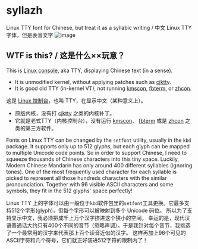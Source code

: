 # syllazh
Linux TTY font for Chinese, but treat it as a syllabic writing / 中文 Linux TTY 字体，但是表音文字
![image](https://github.com/oldherl/syllazh/assets/172495/9b7509ba-86ab-446f-ac61-b19711796110)

## WTF is this? / 这是什么××玩意？
This is [Linux console](https://wiki.archlinux.org/title/Linux_console), aka TTY, displaying Chinese text (in a sense).
- It is unmodified kernel, without applying patches such as [cjktty](https://github.com/zhmars/cjktty-patches).
- It is good old TTY (in-kernel VT), not running [kmscon](http://www.freedesktop.org/wiki/Software/kmscon), [fbterm](https://salsa.debian.org/debian/fbterm), or [zhcon](https://zhcon.sourceforge.net/).
  
这是 [Linux 控制台](https://wiki.archlinux.org/title/Linux_console)，也叫 TTY，在显示中文（某种意义上）。
- 原版内核，没有打 [cjktty](https://github.com/zhmars/cjktty-patches) 之类的内核补丁。
- 它就是老式TTY（内核控制台），没有运行 [kmscon](http://www.freedesktop.org/wiki/Software/kmscon)、 [fbterm](https://salsa.debian.org/debian/fbterm) 或是 [zhcon](https://zhcon.sourceforge.net/) 之类的第三方软件。

Fonts on Linux TTY can be changed by the `setfont` utility, usually in the `kbd` package. It supports only up to 512 glyphs, but each glyph can be mapped to multiple Unicode code points.
So in order to support Chinese, I need to squeeze thousands of Chinese characters into this tiny space.
Luckily, Modern Chinese Mandarin has only around 400 different syllables (ignoring tones).
One of the most frequently used character for each syllable is picked to represent all those hundreds characters with the similar pronounciation.
Together with 96 visible ASCII characters and some symbols, they fit in the 512 glyphs' space perfectly!

Linux TTY 上的字体可以由一般位于`kbd`软件包里的`setfont`工具更换。它最多支持512个字形(glyph)，但每个字形可以被映射到多个 Unicode 码位。
所以为了支持显示中文，我必须把成千上万个汉字挤进这个狭小的空间。
幸运的是，现代汉语普通话大约只有400个不同的音节（忽略声调）。于是我针对每个音节，我挑选了一个最常用的汉字来代表那上百个读音近似的汉字。
这样再加上96个可见的ASCII字符和几个符号，它们就正好装进512字符的限制内了！
